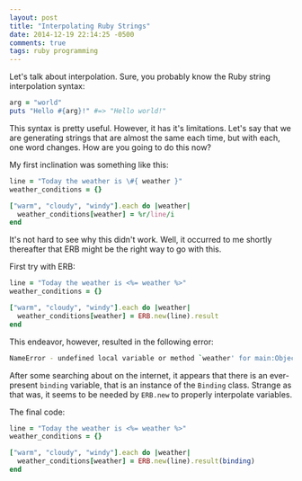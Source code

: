 ```yaml
---
layout: post
title: "Interpolating Ruby Strings"
date: 2014-12-19 22:14:25 -0500
comments: true
tags: ruby programming
---
```


Let's talk about interpolation. Sure, you probably know the Ruby string interpolation syntax:

```ruby
arg = "world"
puts "Hello #{arg}!" #=> "Hello world!"
```

This syntax is pretty useful. However, it has it's limitations. Let's say that we are generating strings that are almost the same each time, but with each, one word changes. How are you going to do this now?

My first inclination was something like this:

```ruby
line = "Today the weather is \#{ weather }"
weather_conditions = {}

["warm", "cloudy", "windy"].each do |weather|
  weather_conditions[weather] = %r/line/i
end
```

It's not hard to see why this didn't work. Well, it occurred to me shortly thereafter that ERB might be the right way to go with this. 

First try with ERB:

```ruby
line = "Today the weather is <%= weather %>"
weather_conditions = {}

["warm", "cloudy", "windy"].each do |weather|
  weather_conditions[weather] = ERB.new(line).result
end
```

This endeavor, however, resulted in the following error:

```bash
NameError - undefined local variable or method `weather' for main:Object:
```

After some searching about on the internet, it appears that there is an ever-present `binding` variable, that is an instance of the `Binding` class. Strange as that was, it seems to be needed by `ERB.new` to properly interpolate variables.

The final code:

```ruby
line = "Today the weather is <%= weather %>"
weather_conditions = {}

["warm", "cloudy", "windy"].each do |weather|
  weather_conditions[weather] = ERB.new(line).result(binding)
end
```
